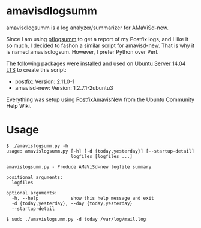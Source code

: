 amavisdlogsumm
==============

amavisdlogsumm is a log analyzer/summarizer for AMaViSd-new.

Since I am using [pflogsumm][1] to get a report of my Postfix logs, and I like it so much, I decided to fashon a similar script for amavisd-new. That is why it is named amavisdlogsum. However, I prefer Python over Perl.

The following packages were installed and used on [Ubuntu Server 14.04 LTS][2] to create this script:

* postfix: Version: 2.11.0-1
* amavisd-new: Version: 1:2.7.1-2ubuntu3

Everything was setup using [PostfixAmavisNew][3] from the Ubuntu Community Help Wiki.

Usage
=====

```
$ ./amavislogsumm.py -h
usage: amavislogsumm.py [-h] [-d {today,yesterday}] [--startup-detail]
                        logfiles [logfiles ...]

amavislogsumm.py - Produce AMaViSd-new logfile summary

positional arguments:
  logfiles

optional arguments:
  -h, --help            show this help message and exit
  -d {today,yesterday}, --day {today,yesterday}
  --startup-detail

$ sudo ./amavislogsumm.py -d today /var/log/mail.log
```

[1]: http://jimsun.linxnet.com/postfix_contrib.html     "JIMSUN Postfix Contribs"
[2]: http://www.ubuntu.com/server                       "Ubuntu Server"
[3]: https://help.ubuntu.com/community/PostfixAmavisNew "Postfix Amavis-new"

